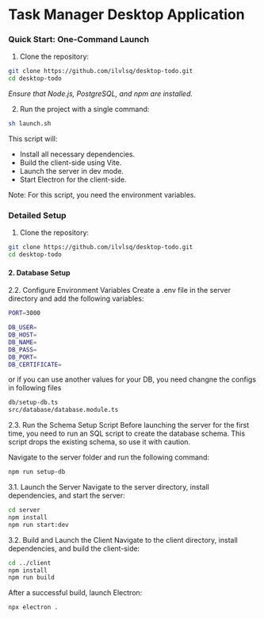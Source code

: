 # Task Manager Desktop Application
### Quick Start: One-Command Launch

1. Clone the repository:
```bash
git clone https://github.com/ilvlsq/desktop-todo.git
cd desktop-todo
```
*Ensure that Node.js, PostgreSQL, and npm are installed.*

2. Run the project with a single command:
```bash
sh launch.sh
```
This script will:

- Install all necessary dependencies.
- Build the client-side using Vite.
- Launch the server in dev mode.
- Start Electron for the client-side.

Note: For this script, you need the environment variables.

### Detailed Setup

1. Clone the repository:
```bash
git clone https://github.com/ilvlsq/desktop-todo.git
cd desktop-todo
```

#### 2. Database Setup

2.2. Configure Environment Variables
Create a .env file in the server directory and add the following variables:
```bash
PORT=3000

DB_USER=
DB_HOST=
DB_NAME=
DB_PASS=
DB_PORT=
DB_CERTIFICATE=
```
or if you can use another values for your DB, you need changne the configs in following files
```bash
db/setup-db.ts
src/database/database.module.ts
```
2.3. Run the Schema Setup Script
Before launching the server for the first time, you need to run an SQL script to create the database schema. This script drops the existing schema, so use it with caution.

Navigate to the server folder and run the following command:
```bash
npm run setup-db
```

3.1. Launch the Server
Navigate to the server directory, install dependencies, and start the server:
```bash
cd server
npm install
npm run start:dev
```

3.2. Build and Launch the Client
Navigate to the client directory, install dependencies, and build the client-side:
```bash
cd ../client
npm install
npm run build
```

After a successful build, launch Electron:
```bash
npx electron .
```
